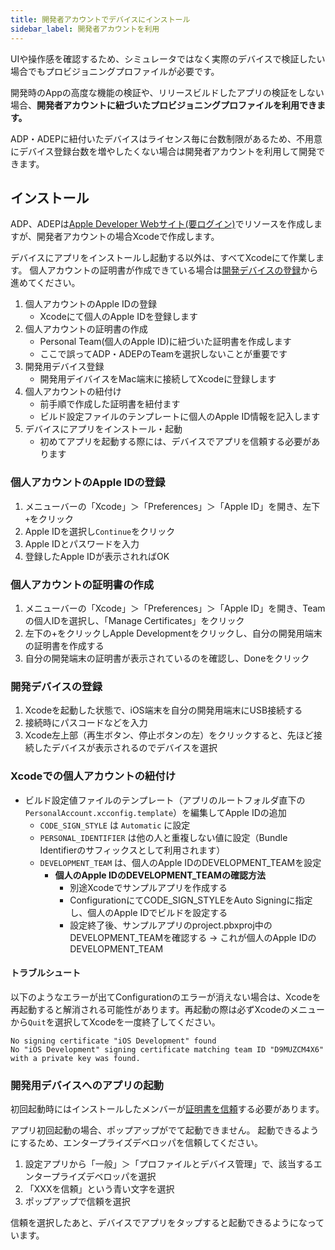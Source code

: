 ```yaml
---
title: 開発者アカウントでデバイスにインストール
sidebar_label: 開発者アカウントを利用
---
```


UIや操作感を確認するため、シミュレータではなく実際のデバイスで検証したい場合でもプロビジョニングプロファイルが必要です。

開発時のAppの高度な機能の検証や、リリースビルドしたアプリの検証をしない場合、**開発者アカウントに紐づいたプロビジョニングプロファイルを利用できます。**

ADP・ADEPに紐付いたデバイスはライセンス毎に台数制限があるため、不用意にデバイス登録台数を増やしたくない場合は開発者アカウントを利用して開発できます。

## インストール

ADP、ADEPは[Apple Developer Webサイト(要ログイン)](https://developer.apple.com/account/)でリソースを作成しますが、開発者アカウントの場合Xcodeで作成します。

デバイスにアプリをインストールし起動する以外は、すべてXcodeにて作業します。
個人アカウントの証明書が作成できている場合は[開発デバイスの登録](#開発デバイスの登録)から進めてください。

  1. 個人アカウントのApple IDの登録
     - Xcodeにて個人のApple IDを登録します
  1. 個人アカウントの証明書の作成
     - Personal Team(個人のApple ID)に紐づいた証明書を作成します
     - ここで誤ってADP・ADEPのTeamを選択しないことが重要です
  1. 開発用デバイス登録
     - 開発用デイバイスをMac端末に接続してXcodeに登録します
  1. 個人アカウントの紐付け
     - 前手順で作成した証明書を紐付ます
     - ビルド設定ファイルのテンプレートに個人のApple ID情報を記入します
  1. デバイスにアプリをインストール・起動
     - 初めてアプリを起動する際には、デバイスでアプリを信頼する必要があります

### 個人アカウントのApple IDの登録

1. メニューバーの「Xcode」＞「Preferences」＞「Apple ID」を開き、左下`+`をクリック
1. Apple IDを選択し`Continue`をクリック
1. Apple IDとパスワードを入力
1. 登録したApple IDが表示されればOK

### 個人アカウントの証明書の作成

1. メニューバーの「Xcode」＞「Preferences」＞「Apple ID」を開き、Teamの個人IDを選択し、「Manage Certificates」をクリック
1. 左下の+をクリックしApple Developmentをクリックし、自分の開発用端末の証明書を作成する
1. 自分の開発端末の証明書が表示されているのを確認し、Doneをクリック

### 開発デバイスの登録

1. Xcodeを起動した状態で、iOS端末を自分の開発用端末にUSB接続する
1. 接続時にパスコードなどを入力
1. Xcode左上部（再生ボタン、停止ボタンの左）をクリックすると、先ほど接続したデバイスが表示されるのでデバイスを選択

### Xcodeでの個人アカウントの紐付け

- ビルド設定値ファイルのテンプレート（アプリのルートフォルダ直下の`PersonalAccount.xcconfig.template`）を編集してApple IDの追加
   - `CODE_SIGN_STYLE` は `Automatic` に設定
   - `PERSONAL_IDENTIFIER` は他の人と重複しない値に設定（Bundle Identifierのサフィックスとして利用されます）
   - `DEVELOPMENT_TEAM` は、個人のApple IDのDEVELOPMENT_TEAMを設定
      - **個人のApple IDのDEVELOPMENT_TEAMの確認方法**  
        - 別途Xcodeでサンプルアプリを作成する
        - ConfigurationにてCODE_SIGN_STYLEをAuto Signingに指定し、個人のApple IDでビルドを設定する
        - 設定終了後、サンプルアプリのproject.pbxproj中のDEVELOPMENT_TEAMを確認する → これが個人のApple IDのDEVELOPMENT_TEAM

#### トラブルシュート

以下のようなエラーが出てConfigurationのエラーが消えない場合は、Xcodeを再起動すると解消される可能性があります。再起動の際は必ずXcodeのメニューから`Quit`を選択してXcodeを一度終了してください。

```console
No signing certificate "iOS Development" found
No "iOS Development" signing certificate matching team ID "D9MUZCM4X6" with a private key was found.
```

### 開発用デバイスへのアプリの起動

初回起動時にはインストールしたメンバーが[証明書を信頼](https://help.apple.com/xcode/mac/current/#/dev96a12fb84)する必要があります。

アプリ初回起動の場合、ポップアップがでて起動できません。
起動できるようにするため、エンタープライズデベロッパを信頼してください。

  1. 設定アプリから「一般」＞「プロファイルとデバイス管理」で、該当するエンタープライズデベロッパを選択
  1. 「XXXを信頼」という青い文字を選択
  1. ポップアップで信頼を選択

信頼を選択したあと、デバイスでアプリをタップすると起動できるようになっています。
